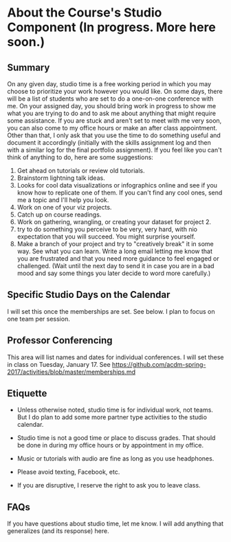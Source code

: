 # About the Course's Studio Component (In progress. More here soon.)

## Summary

On any given day, studio time is a free working period in which you may choose to prioritize your work however you would like. On some days, there will be a list of students who are set to do a one-on-one conference with me. On your assigned day, you should bring work in progress to show me what you are trying to do and to ask me about anything that might require some assistance. If you are stuck and aren't set to meet with me very soon, you can also come to my office hours or make an after class appointment. Other than that, I only ask that you use the time to do something useful and document it accordingly (initially with the skills assignment log and then with a similar log for the final portfolio assignment). If you feel like you can't think of anything to do, here are some suggestions:

1. Get ahead on tutorials or review old tutorials.
2. Brainstorm lightning talk ideas.
3. Looks for cool data visualizations or infographics online and see if you know how to replicate one of them. If you can't find any cool ones, send me a topic and I'll help you look.
4. Work on one of your viz projects.
5. Catch up on course readings.
6. Work on gathering, wrangling, or creating your dataset for project 2.
7. try to do something you perceive to be very, very hard, with nio expectation that you will succeed. You might surprise yourself.
8. Make a branch of your project and try to "creatively break" it in some way. See what you can learn.
Write a long email letting me know that you are frustrated and that you need more guidance to feel engaged or challenged. (Wait until the next day to send it in case you are in a bad mood and say some things you later decide to word more carefully.)

## Specific Studio Days on the Calendar

I will set this once the memberships are set. See below. I plan to focus on one team per session.

## Professor Conferencing

This area will list names and dates for individual conferences. I will set these in class on Tuesday, January 17. See https://github.com/acdm-spring-2017/activities/blob/master/memberships.md

## Etiquette

- Unless otherwise noted, studio time is for individual work, not teams. But I do plan to add some more partner type activities to the studio calendar.

- Studio time is not a good time or place to discuss grades. That should be done in during my office hours or by appointment in my office.

- Music or tutorials with audio are fine as long as you use headphones.

- Please avoid texting, Facebook, etc.

- If you are disruptive, I reserve the right to ask you to leave class.

## FAQs

If you have questions about studio time, let me know. I will add anything that generalizes (and its response) here.
